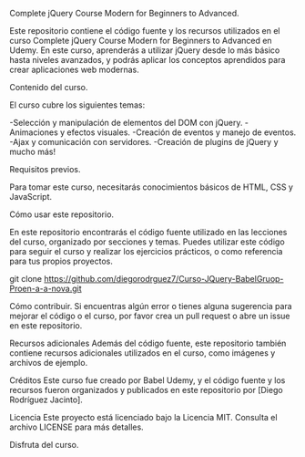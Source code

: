 Complete jQuery Course Modern for Beginners to Advanced.

Este repositorio contiene el código fuente y los recursos utilizados en el curso Complete jQuery Course Modern for Beginners to Advanced en Udemy. En este curso, aprenderás a utilizar jQuery desde lo más básico hasta niveles avanzados, y podrás aplicar los conceptos aprendidos para crear aplicaciones web modernas.

Contenido del curso.

El curso cubre los siguientes temas:

-Selección y manipulación de elementos del DOM con jQuery.
-Animaciones y efectos visuales.
-Creación de eventos y manejo de eventos.
-Ajax y comunicación con servidores.
-Creación de plugins de jQuery y mucho más!

Requisitos previos.

Para tomar este curso, necesitarás conocimientos básicos de HTML, CSS y JavaScript.

Cómo usar este repositorio.

En este repositorio encontrarás el código fuente utilizado en las lecciones del curso, organizado por secciones y temas. Puedes utilizar este código para seguir el curso y realizar los ejercicios prácticos, o como referencia para tus propios proyectos.

git clone https://github.com/diegorodrguez7/Curso-JQuery-BabelGruop-Proen-a-a-nova.git

Cómo contribuir.
Si encuentras algún error o tienes alguna sugerencia para mejorar el código o el curso, por favor crea un pull request o abre un issue en este repositorio.

Recursos adicionales
Además del código fuente, este repositorio también contiene recursos adicionales utilizados en el curso, como imágenes y archivos de ejemplo.

Créditos
Este curso fue creado por Babel Udemy, y el código fuente y los recursos fueron organizados y publicados en este repositorio por [Diego Rodríguez Jacinto].

Licencia
Este proyecto está licenciado bajo la Licencia MIT. Consulta el archivo LICENSE para más detalles.

Disfruta del curso.
